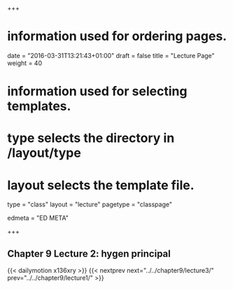 +++
# information used for ordering pages.
date = "2016-03-31T13:21:43+01:00"
draft = false
title = "Lecture Page"
weight = 40

# information used for selecting templates.
# type selects the directory in /layout/type
# layout selects the template file.

type   = "class"
layout = "lecture"
pagetype = "classpage"





edmeta = "ED META"

+++
## Chapter 9 Lecture 2: hygen principal
{{< dailymotion x136xry >}}
{{< nextprev next="../../chapter9/lecture3/"     prev="../../chapter9/lecture1/"  >}}


